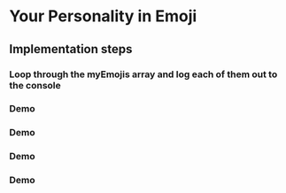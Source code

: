 # Your Personality in Emoji

## Implementation steps
### Loop through the myEmojis array and log each of them out to the console
### Demo
### Demo
### Demo
### Demo
